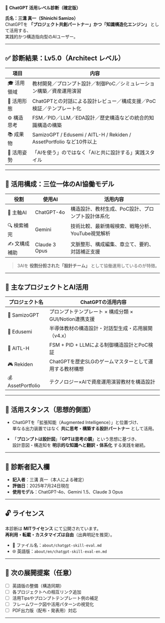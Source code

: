 🧠 **ChatGPT 活用レベル診断（確定版）**

**氏名：三溝 真一（Shinichi Samizo）**  
ChatGPTを **「プロジェクト共創パートナー」かつ「知識構造化エンジン」** として活用する、  
実践的かつ構造指向型のAIユーザー。

---

## ✅ 診断結果：Lv5.0（Architect レベル）

| 項目       | 内容 |
|------------|------|
| 🎓 活用領域 | 教材開発／プロンプト設計／制御PoC／シミュレーション構築／資産運用演習 |
| 🧠 活用形態 | ChatGPTとの対話による設計レビュー／構成支援／PoC検証／テンプレート化 |
| ⚙️ 構造思考 | FSM／PID／LLM／EDA設計／歴史構造などの統合的知識構造の構築 |
| 📚 成果物   | SamizoGPT / Edusemi / AITL-H / Rekiden / AssetPortfolio など10件以上 |
| 🧩 活用姿勢 | 「AIを使う」のではなく「AIと共に設計する」実践スタイル |

---

## 🔧 活用構成：三位一体のAI協働モデル

| 役割         | 使用AI       | 活用内容 |
|--------------|--------------|----------|
| 🧠 主軸AI     | ChatGPT-4o   | 構造設計、教材生成、PoC設計、プロンプト設計体系化 |
| 🔍 検索補完   | Gemini       | 技術比較、最新情報検索、戦略分析、YouTube視覚解析 |
| ✍️ 文構成補助 | Claude 3 Opus| 文脈整形、構成編集、章立て、要約、対話補正支援 |

> 3AIを **役割分担された「設計チーム」** として協働運用しているのが特徴。

---

## 📌 主なプロジェクトとAI活用

| プロジェクト名      | ChatGPTの活用内容 |
|-------------------|------------------|
| 🧠 SamizoGPT       | プロンプトテンプレート × 構成分類 × GUI/Notion連携支援 |
| 📘 Edusemi         | 半導体教材の構造設計・対話型生成・応用展開（v4.x） |
| 🤖 AITL-H          | FSM + PID + LLMによる制御構造設計とPoC検証 |
| 🎮 Rekiden         | ChatGPTを歴史SLGのゲームマスターとして運用する教材構想 |
| 💰 AssetPortfolio  | テクノロジー×AIで資産運用演習教材を構造設計 |

---

## 🎯 活用スタンス（思想的側面）

- ChatGPTを「拡張知能（Augmented Intelligence）」と位置づけ、  
  単なる出力装置ではなく **共に思考・構築する設計パートナー** として活用。

- 「**プロンプトは設計図**」「**GPTは思考の鏡**」という思想に基づき、  
  設計意図・構造知を **明示的な知識へと翻訳・体系化** する実践を継続。

---

## 📝 診断者記入欄

- **記入者**：三溝 真一（本人による確定）  
- **評価日**：2025年7月24日現在  
- **使用モデル**：ChatGPT-4o、Gemini 1.5、Claude 3 Opus

---

## 🔓 ライセンス

本診断は **MITライセンス** にて公開されています。  
**再利用・転載・カスタマイズは自由**（出典明記を推奨）。

- 📄 ファイル名：`about/chatgpt-skill-eval.md`  
- 🌐 英語版：`about/en/chatgpt-skill-eval-en.md`

---

## 🧭 次の展開提案（任意）

- [ ] 英語版の整備（構造同期）
- [ ] 各プロジェクトへの相互リンク追加
- [ ] 活用Tipsやプロンプトテンプレート例の補足
- [ ] フレームワーク図や活用パターンの視覚化
- [ ] PDF出力版（配布・発表用）対応

---
